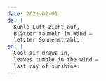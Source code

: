 ```yaml
---
date: 2021-02-01
de: |
  Kühle Luft zieht auf,
  Blätter taumeln im Wind –
  letzter Sonnenstrahl.,
en: |
  Cool air draws in,
  leaves tumble in the wind –
  last ray of sunshine.
---
```

